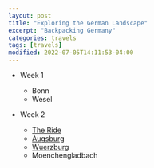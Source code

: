 ```yaml
---
layout: post
title: "Exploring the German Landscape"
excerpt: "Backpacking Germany"
categories: travels
tags: [travels]
modified: 2022-07-05T14:11:53-04:00
---
```


* Week 1 
  * Bonn
  * Wesel

* Week 2
  * [The Ride](https://sachinsshetty.github.io/gaganyatri.com/travels/cross-country-ride-germany/)
  * [Augsburg](https://sachinsshetty.github.io/gaganyatri.com/travels/augsburg-fuggerie/) 
  * [Wuerzburg](https://sachinsshetty.github.io/gaganyatri.com/travels/wurzburg-statues/)
  * Moenchengladbach




